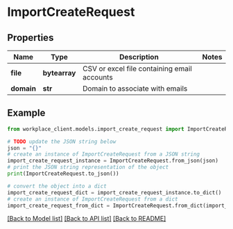 # ImportCreateRequest


## Properties

Name | Type | Description | Notes
------------ | ------------- | ------------- | -------------
**file** | **bytearray** | CSV or excel file containing email accounts | 
**domain** | **str** | Domain to associate with emails | 

## Example

```python
from workplace_client.models.import_create_request import ImportCreateRequest

# TODO update the JSON string below
json = "{}"
# create an instance of ImportCreateRequest from a JSON string
import_create_request_instance = ImportCreateRequest.from_json(json)
# print the JSON string representation of the object
print(ImportCreateRequest.to_json())

# convert the object into a dict
import_create_request_dict = import_create_request_instance.to_dict()
# create an instance of ImportCreateRequest from a dict
import_create_request_from_dict = ImportCreateRequest.from_dict(import_create_request_dict)
```
[[Back to Model list]](../README.md#documentation-for-models) [[Back to API list]](../README.md#documentation-for-api-endpoints) [[Back to README]](../README.md)


